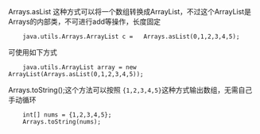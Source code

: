 Arrays.asList 这种方式可以将一个数组转换成ArrayList，不过这个ArrayList是Arrays的内部类，不可进行add等操作，长度固定
```
    java.utils.Arrays.ArrayList c =   Arrays.asList(0,1,2,3,4,5);
```
可使用如下方式
```
    java.utils.ArrayList array = new ArrayList(Arrays.asList(0,1,2,3,4,5));
```

Arrays.toString();这个方法可以按照 `{1,2,3,4,5}`这种方式输出数组，无需自己手动循环
```
    int[] nums = {1,2,3,4,5};
    Arrays.toString(nums);
```
